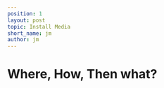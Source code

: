 ```yaml
---
position: 1
layout: post
topic: Install Media
short_name: jm
author: jm
---
```


# Where, How, Then what?
